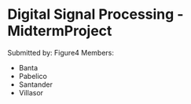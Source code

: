 # Digital Signal Processing - MidtermProject
Submitted by: Figure4
Members:
- Banta
- Pabelico
- Santander
- Villasor